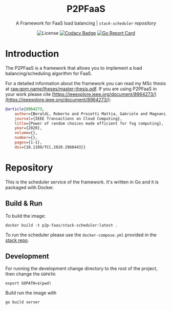 <div align="center">

# P2PFaaS

A Framework for FaaS load balancing  | _`stack-scheduler` repository_

![License](https://img.shields.io/badge/license-GPLv3-green?style=flat)
[![Codacy Badge](https://app.codacy.com/project/badge/Grade/c0e7267c8935441fb53485dff6d5612b)](https://www.codacy.com/gl/p2p-faas/stack-scheduler/dashboard?utm_source=gitlab.com&amp;utm_medium=referral&amp;utm_content=p2p-faas/stack-scheduler&amp;utm_campaign=Badge_Grade)
[![Go Report Card](https://goreportcard.com/badge/gitlab.com/p2p-faas/stack-scheduler)](https://goreportcard.com/badge/gitlab.com/p2p-faas/stack-scheduler)

</div>

# Introduction

The P2PFaaS is a framework that allows you to implement a load balancing/scheduling algorithm for FaaS.

For a detailed information about the framework you can read my MSc thesis at [raw.gpm.name/theses/master-thesis.pdf](https://raw.gpm.name/theses/master-thesis.pdf). If you are using P2PFaaS in your work please cite [https://ieeexplore.ieee.org/document/8964273/](https://ieeexplore.ieee.org/document/8964273/):

```bibtex
@article{8964273,
    author={Beraldi, Roberto and Proietti Mattia, Gabriele and Magnani, Giacomo},
    journal={IEEE Transactions on Cloud Computing},
    title={Power of random choices made efficient for fog computing},
    year={2020},
    volume={},
    number={},
    pages={1-1},
    doi={10.1109/TCC.2020.2968443}}
```

# Repository

This is the scheduler service of the framework. It's written in Go and it is packaged with Docker.

## Build & Run

To build the image:
```
docker build -t p2p-faas/stack-scheduler:latest .
```

To run the scheduler please use the `docker-compose.yml` provided in the [stack repo](https://gitlab.com/p2p-faas/stack).

## Development

For running the development change directory to the root of the project, then change the `GOPATH`:
```
export GOPATH=$(pwd)
```

Build run the image with 

```
go build server
```